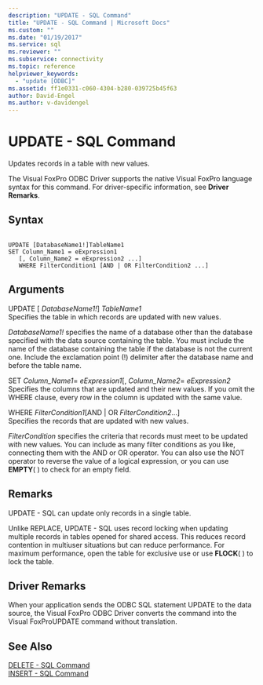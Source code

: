 ```yaml
---
description: "UPDATE - SQL Command"
title: "UPDATE - SQL Command | Microsoft Docs"
ms.custom: ""
ms.date: "01/19/2017"
ms.service: sql
ms.reviewer: ""
ms.subservice: connectivity
ms.topic: reference
helpviewer_keywords: 
  - "update [ODBC]"
ms.assetid: ff1e0331-c060-4304-b280-039725b45f63
author: David-Engel
ms.author: v-davidengel
---
```

# UPDATE - SQL Command
Updates records in a table with new values.  
  
 The Visual FoxPro ODBC Driver supports the native Visual FoxPro language syntax for this command. For driver-specific information, see **Driver Remarks**.  
  
## Syntax  
  
```  
  
UPDATE [DatabaseName1!]TableName1  
SET Column_Name1 = eExpression1  
   [, Column_Name2 = eExpression2 ...]  
   WHERE FilterCondition1 [AND | OR FilterCondition2 ...]  
```  
  
## Arguments  
 UPDATE [ *DatabaseName1!*] *TableName1*  
 Specifies the table in which records are updated with new values.  
  
 *DatabaseName1!* specifies the name of a database other than the database specified with the data source containing the table. You must include the name of the database containing the table if the database is not the current one. Include the exclamation point (!) delimiter after the database name and before the table name.  
  
 SET *Column_Name1*= *eExpression1*[, *Column_Name2*= *eExpression2*  
 Specifies the columns that are updated and their new values. If you omit the WHERE clause, every row in the column is updated with the same value.  
  
 WHERE *FilterCondition1*[AND &#124; OR *FilterCondition2*...]  
 Specifies the records that are updated with new values.  
  
 *FilterCondition* specifies the criteria that records must meet to be updated with new values. You can include as many filter conditions as you like, connecting them with the AND or OR operator. You can also use the NOT operator to reverse the value of a logical expression, or you can use **EMPTY**( ) to check for an empty field.  
  
## Remarks  
 UPDATE - SQL can update only records in a single table.  
  
 Unlike REPLACE, UPDATE - SQL uses record locking when updating multiple records in tables opened for shared access. This reduces record contention in multiuser situations but can reduce performance. For maximum performance, open the table for exclusive use or use **FLOCK**( ) to lock the table.  
  
## Driver Remarks  
 When your application sends the ODBC SQL statement UPDATE to the data source, the Visual FoxPro ODBC Driver converts the command into the Visual FoxProUPDATE command without translation.  
  
## See Also  
 [DELETE - SQL Command](../../odbc/microsoft/delete-sql-command.md)   
 [INSERT - SQL Command](../../odbc/microsoft/insert-sql-command.md)
